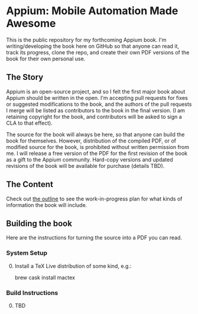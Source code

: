 Appium: Mobile Automation Made Awesome
=====

This is the public repository for my forthcoming Appium book. I'm
writing/developing the book here on GitHub so that anyone can read it, track
its progress, clone the repo, and create their own PDF versions of the book for
their own personal use.

## The Story

Appium is an open-source project, and so I felt the first major book about
Appium should be written in the open. I'm accepting pull requests for fixes or
suggested modifications to the book, and the authors of the pull requests
I merge will be listed as contributors to the book in the final version. (I am
retaining copyright for the book, and contributors will be asked to sign a CLA
to that effect).

The source for the book will always be here, so that anyone can build the book
for themselves. However, distribution of the compiled PDF, or of modified
source for the book, is prohibited without written permission from me. I will
release a free version of the PDF for the first revision of the book as a gift
to the Appium community. Hard-copy versions and updated revisions of the book
will be available for purchase (details TBD).

## The Content

Check out [the outline](outline.md) to see the work-in-progress plan for what
kinds of information the book will include.

## Building the book

Here are the instructions for turning the source into a PDF you can read.

### System Setup

0. Install a TeX Live distribution of some kind, e.g.:

    brew cask install mactex

### Build Instructions

0. TBD

